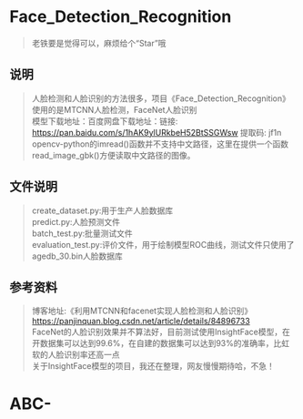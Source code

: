 # Face_Detection_Recognition
> 老铁要是觉得可以，麻烦给个“Star”哦
## 说明
> 人脸检测和人脸识别的方法很多，项目《Face_Detection_Recognition》使用的是MTCNN人脸检测，FaceNet人脸识别 </br>
> 模型下载地址：百度网盘下载地址：链接: https://pan.baidu.com/s/1hAK9ylURkbeH52BtSSGWsw 提取码: jf1n </br>
> opencv-python的imread()函数并不支持中文路径，这里在提供一个函数read_image_gbk()方便读取中文路径的图像。</br>
## 文件说明
> create_dataset.py:用于生产人脸数据库</br>
> predict.py:人脸预测文件</br>
> batch_test.py:批量测试文件</br>
> evaluation_test.py:评价文件，用于绘制模型ROC曲线，测试文件只使用了agedb_30.bin人脸数据库</br>

## 参考资料
> 博客地址:《利用MTCNN和facenet实现人脸检测和人脸识别》https://panjinquan.blog.csdn.net/article/details/84896733</br>
> FaceNet的人脸识别效果并不算法好，目前测试使用InsightFace模型，在开数据集可以达到99.6%，在自建的数据集可以达到93%的准确率，比虹软的人脸识别率还高一点 </br>
> 关于InsightFace模型的项目，我还在整理，网友慢慢期待哈，不急！</br>
# ABC-
